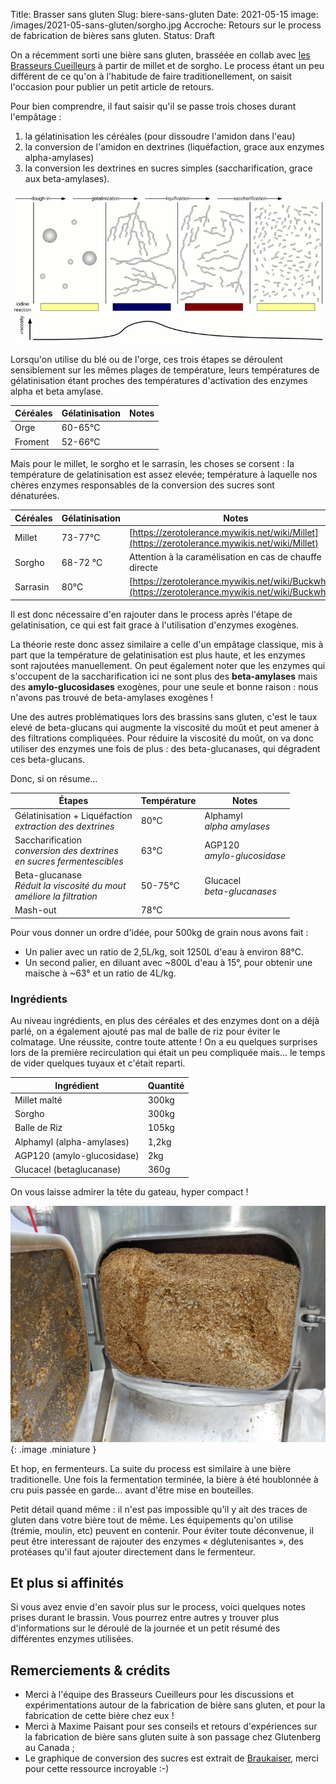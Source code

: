 Title: Brasser sans gluten
Slug: biere-sans-gluten
Date: 2021-05-15
image: /images/2021-05-sans-gluten/sorgho.jpg
Accroche: Retours sur le process de fabrication de bières sans gluten.
Status: Draft

On a récemment sorti une bière sans gluten, brasséée en collab avec [les Brasseurs Cueilleurs](https://brasseurscueilleurs.fr/) à partir de millet et de sorgho. Le process étant un peu différent de ce qu'on à l'habitude de faire traditionellement, on saisit l'occasion pour publier un petit article de retours.

Pour bien comprendre, il faut saisir qu'il se passe trois choses durant l'empâtage : 

1. la gélatinisation les céréales (pour dissoudre l'amidon dans l'eau)
2. la conversion de l'amidon en dextrines (liquéfaction, grace aux enzymes alpha-amylases)
3. la conversion les dextrines en sucres simples (saccharification, grace aux beta-amylases).

![Étapes de la simplification des sucres](/images/2021-05-sans-gluten/Stages_of_starch_conversion.gif)

Lorsqu'on utilise du blé ou de l'orge, ces trois étapes se déroulent sensiblement sur les mêmes plages de température, leurs températures de gélatinisation étant proches des températures d'activation des enzymes alpha et beta amylase.

| Céréales | Gélatinisation | Notes                                                   |
| -------- | -------------- | ------------------------------------------------------- |
| Orge     | 60-65°C        ||
| Froment  | 52-66°C        ||

Mais pour le millet, le sorgho et le sarrasin, les choses se corsent : la température de gelatinisation est assez elevée; température à laquelle nos chères enzymes responsables de la conversion des sucres sont dénaturées.

| Céréales | Gélatinisation | Notes                                                   |
| -------- | -------------- | ------------------------------------------------------- |
| Millet   | 73-77°C        | [https://zerotolerance.mywikis.net/wiki/Millet](https://zerotolerance.mywikis.net/wiki/Millet)           |
| Sorgho   | 68-72 °C       | Attention à la caramélisation en cas de chauffe directe |
| Sarrasin | 80°C           | [https://zerotolerance.mywikis.net/wiki/Buckwheat](https://zerotolerance.mywikis.net/wiki/Buckwheat)        |

Il est donc nécessaire d'en rajouter dans le process après l'étape de gelatinisation, ce qui est fait grace à l'utilisation d'enzymes exogènes.

La théorie reste donc assez similaire a celle d'un empâtage classique, mis à part que la température de gelatinisation est plus haute, et les enzymes sont rajoutées manuellement. On peut également noter que les enzymes qui s'occupent de la saccharification ici ne sont plus des **beta-amylases** mais des **amylo-glucosidases** exogènes, pour une seule et bonne raison : nous n'avons pas trouvé de beta-amylases exogènes !

Une des autres problématiques lors des brassins sans gluten, c'est le taux elevé de beta-glucans qui augmente la viscosité du moût et peut amener à des filtrations compliquées. Pour réduire la viscosité du moût, on va donc utiliser des enzymes une fois de plus : des beta-glucanases, qui dégradent ces beta-glucans.

Donc, si on résume… 

| Étapes                                                       | Température | Notes                                      |
| ------------------------------------------------------------ | ----------- | ------------------------------------------ |
| Gélatinisation + Liquéfaction<br />*extraction des dextrines* | 80°C        | Alphamyl<br />*alpha amylases*             |
| Saccharification<br />*conversion des dextrines<br />en sucres fermentescibles* | 63°C        | AGP120<br />*amylo-glucosidase*            |
| Beta-glucanase<br />*Réduit la viscosité du mout<br />améliore la filtration* | 50-75°C     | Glucacel<br />*beta-glucanases*            |
| Mash-out                                                      | 78°C        |                                            |

Pour vous donner un ordre d'idée, pour 500kg de grain nous avons fait :

- Un palier avec un ratio de 2,5L/kg, soit 1250L d'eau à environ 88°C.
- Un second palier, en diluant avec ~800L d'eau à 15°, pour obtenir une maische à ~63° et un ratio de 4L/kg. 

### Ingrédients

Au niveau ingrédients, en plus des céréales et des enzymes dont on a déjà parlé, on a également ajouté pas mal de balle de riz pour éviter le colmatage. Une réussite, contre toute attente ! On a eu quelques surprises lors de la première recirculation qui était un peu compliquée mais… le temps de vider quelques tuyaux et c'était reparti.

| Ingrédient                                 | Quantité               |
| ------------------------------------------ | ---------------------- |
| Millet malté                               | 300kg                  |
| Sorgho                                     | 300kg                  |
| Balle de Riz                               | 105kg                  |
| Alphamyl (alpha-amylases)                  | 1,2kg                  |
| AGP120 (amylo-glucosidase)                 | 2kg                    |
| Glucacel (betaglucanase)                   | 360g                   |

On vous laisse admirer la tête du gateau, hyper compact !

![Le gâteau de drèches, très dense](/images/2021-05-sans-gluten/dreches.jpg){: .image .miniature }

Et hop, en fermenteurs. La suite du process est similaire à une bière traditionelle. Une fois la fermentation terminée, la bière à été houblonnée à cru puis passée en garde… avant d'être mise en bouteilles.

Petit détail quand même : il n'est pas impossible qu'il y ait des traces de gluten dans votre bière tout de même. Les équipements qu'on utilise (trémie, moulin, etc) peuvent en contenir. Pour éviter toute déconvenue, il peut être interessant de rajouter des enzymes « déglutenisantes », des protéases qu'il faut ajouter directement dans le fermenteur.

## Et plus si affinités

Si vous avez envie d'en savoir plus sur le process, voici quelques notes prises durant le brassin. Vous pourrez entre autres y trouver plus d'informations sur le déroulé de la journée et un petit résumé des différentes enzymes utilisées.

## Remerciements & crédits

- Merci à l'équipe des Brasseurs Cueilleurs pour les discussions et expérimentations autour de la fabrication de bière sans gluten, et pour la fabrication de cette bière chez eux !
- Merci à Maxime Paisant pour ses conseils et retours d'expériences sur la fabrication de bière sans gluten suite à son passage chez Glutenberg au Canada ;
- Le graphique de conversion des sucres est extrait de [Braukaiser](http://braukaiser.com/wiki/index.php?title=Starch_Conversion), merci pour cette ressource incroyable :-)